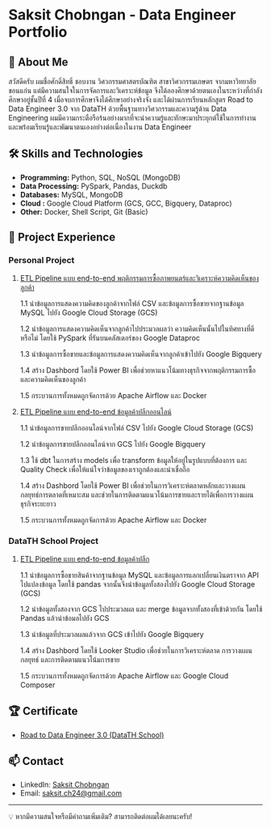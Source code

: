 # Saksit Chobngan - Data Engineer Portfolio

## 👋 About Me
สวัสดีครับ ผมชื่อศักดิ์สิทธิ์ ชอบงาน วิศวกรรมศาสตรบัณฑิต สาขาวิศวกรรมเกษตร จากมหาวิทยาลัยขอนแก่น แต่มีความสนใจในการจัดการและวิเคราะห์ข้อมูล จึงได้ลองศึกษาด้วยตนเองในระหว่างที่กำลังศึกษาอยู่ชั้นปีที่ 4 เมื่อจบการศึกษาจึงได้ศึกษาอย่างจริงจัง และได้ผ่านการเรียนหลักสูตร Road to Data Engineer 3.0 จาก DataTH ด้วยพื้นฐานทางวิศวกรรมและความรู้ด้าน Data Engineering ผมมีความกระตือรือร้นอย่างมากที่จะนำความรู้และทักษะมาประยุกต์ใช้ในการทำงาน และพร้อมเรียนรู้และพัฒนาตนเองอย่างต่อเนื่องในงาน Data Engineer

## 🛠 Skills and Technologies
- **Programming:** Python, SQL, NoSQL (MongoDB)
- **Data Processing:** PySpark, Pandas, Duckdb <!-- - **Streaming:** Apache Kafka -->
- **Databases:** MySQL, MongoDB
- **Cloud :** Google Cloud Platform (GCS, GCC, Bigquery, Dataproc)
- **Other:** Docker, Shell Script, Git (Basic)

## 🚀 Project Experience
### Personal Project
1. [ETL Pipeline แบบ end-to-end พฤติกรรมการซื้อภาพยนตร์และวิเคราะห์ความคิดเห็นของลูกค้า](https://github.com/saksit63/movie-project)
   
   1.1 นำข้อมูลการแสดงความคิดของลูกค้าจากไฟล์ CSV และข้อมูลการซื้อขายจากฐานข้อมูล MySQL ไปยัง Google Cloud Storage (GCS)
   
   1.2 นำข้อมูลการแสดงความคิดเห็นจากลูกค้าไปประมวลผลว่า ความคิดเห็นนั้นไปในทิศทางที่ดีหรือไม่ โดยใช้ PySpark ที่รันบนคลัสเตอร์ของ Google Dataproc
   
   1.3 นำข้อมูลการซื้อขายและข้อมูลการแสดงความคิดเห็นจากลูกค้าเข้าไปยัง Google Bigquery
   
   1.4 สร้าง Dashbord โดยใช้ Power BI เพื่อช่วยหาแนวโน้มทางธุรกิจจากพฤติกรรมการซื้อและความคิดเห็นของลูกค้า 
   
   1.5 กระบวนการทั้งหมดถูกจัดการด้วย Apache Airflow และ Docker

3. [ETL Pipeline แบบ end-to-end ข้อมูลค้าปลีกออนไลน์](https://github.com/saksit63/retail-online-project)
   
   1.1 นำข้อมูลการขายปลีกออนไลน์จากไฟล์ CSV ไปยัง Google Cloud Storage (GCS)
   
   1.2 นำข้อมูลการขายปลีกออนไลน์จาก GCS ไปยัง Google Bigquery
   
   1.3 ใช้ dbt ในการสร้าง models เพื่อ transform ข้อมูลให้อยู่ในรูปแบบที่ต้องการ และ Quality Check เพื่อให้แน่ใจว่าข้อมูลของเราถูกต้องและน่าเชื่อถือ
   
   1.4 สร้าง Dashbord โดยใช้ Power BI เพื่อช่วยในการวิเคราะห์ตลาดหลักและวางแผนกลยุทธ์การตลาดที่เหมาะสม และช่วยในการติดตามแนวโน้มการขายและรายได้เพื่อการวางแผนธุรกิจระยะยาว
   
   1.5 กระบวนการทั้งหมดถูกจัดการด้วย Apache Airflow และ Docker
### DataTH School Project
1. [ETL Pipeline แบบ end-to-end ข้อมูลค้าปลีก](https://github.com/saksit63/datath-project)

   1.1 นำข้อมูลการซื้อขายสินค้าจากฐานข้อมูล MySQL และข้อมูลการแลกเปลี่ยนเงินตราจาก API ไปแปลงข้อมูล โดยใช้ pandas จากนั้นจึงนำข้อมูลทั้งสองไปยัง Google Cloud Storage (GCS)
   
   1.2 นำข้อมูลทั้งสองจาก GCS ไปประมวลผล และ merge ข้อมูลจากทั้งสองที่เข้าด้วยกัน โดยใช้ Pandas แล้วนำข้อมลไปยัง GCS
   
   1.3 นำข้อมูลที่ประมวลผลแล้วจาก GCS เข้าไปยัง Google Bigquery
   
   1.4 สร้าง Dashbord โดยใช้ Looker Studio เพื่อช่วยในการวิเคราะห์ตลาด การวางแผนกลยุทธ์ และการติดตามแนวโน้มการขาย
   
   1.5 กระบวนการทั้งหมดถูกจัดการด้วย Apache Airflow และ Google Cloud Composer

<!--## 📝 Abount Programming -->
<!-- ไฟล์ code -->

## 🏆 Certificate
- [Road to Data Engineer 3.0 (DataTH School)](https://github.com/saksit63/portfolio/blob/main/Certificate.pdf)

## 📫 Contact
- LinkedIn: [Saksit Chobngan](www.linkedin.com/in/saksit-chobngan)
- Email: saksit.ch24@gmail.com

---
💡 หากมีความสนใจหรือมีคำถามเพิ่มเติม? สามารถติดต่อผมได้เลยนะครับ!
